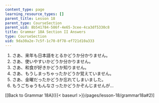 ```yaml
---
content_type: page
learning_resource_types: []
parent_title: Lesson 18
parent_type: CourseSection
parent_uid: 8b541784-586f-4e65-3cee-4ca3df5330c8
title: Grammar 18A Section II Answers
type: CourseSection
uid: 9da30a2e-7c5f-1c70-8f78-ef721d10a333
---
```


1.  さあ、来年も日本語をとるかどうか分かりません。
2.  さあ、使いやすいかどうか分かりません。
3.  さあ、和食が好きかどうか知りません。
4.  さあ、もうしまっちゃったかどうか覚えていません。
5.  さあ、金曜だったかどうか忘れてしまいました。
6.  もうごちゅうもんなさったかどうかぞんじませんが…

\[[Back to Grammar 18A]({{< baseurl >}}/pages/lesson-18/grammar18a#2)\]